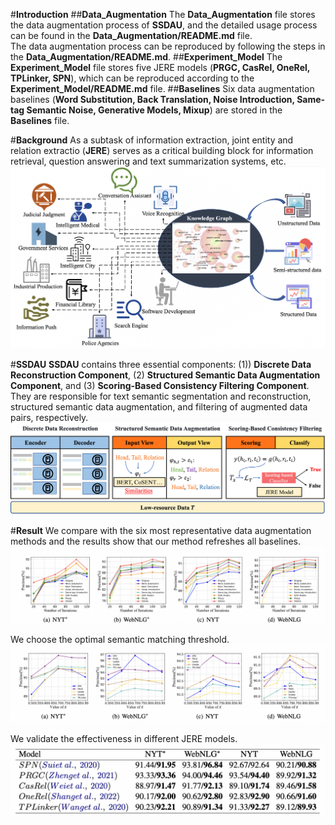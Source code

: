 #**Introduction**
##**Data_Augmentation**
The **Data_Augmentation** file stores the data augmentation process of **SSDAU**, and the detailed usage process can be found in the **Data_Augmentation/README.md** file.  
The data augmentation process can be reproduced by following the steps in the **Data_Augmentation/README.md**.
##**Experiment_Model**
The **Experiment_Model** file stores five JERE models (**PRGC, CasRel, OneRel, TPLinker, SPN**), which can be reproduced according to the **Experiment_Model/README.md** file.
##**Baselines**
Six data augmentation baselines (**Word Substitution, Back Translation, Noise Introduction, Same-tag Semantic Noise, Generative Models, Mixup**) are stored in the **Baselines** file.

#**Background**
As a subtask of information extraction, joint entity and relation extractio (**JERE**) serves as a critical building block for information retrieval, question answering and text summarization systems, etc.
![image](fig/usage.png)

#**SSDAU**
**SSDAU** contains three essential components: (1)) **Discrete Data Reconstruction Component**, (2) **Structured Semantic Data Augmentation Component**, and (3) **Scoring-Based Consistency Filtering Component**. They are responsible for text semantic segmentation and reconstruction, structured semantic data augmentation, and filtering of augmented data pairs, respectively.
![image](fig/overview.png)

#**Result**
We compare with the six most representative data augmentation methods and the results show that our method refreshes all baselines.
![image](fig/baselines.png)

We choose the optimal semantic matching threshold.
![image](fig/eps.png)

We validate the effectiveness in different JERE models.
![image](fig/different_model.png)

